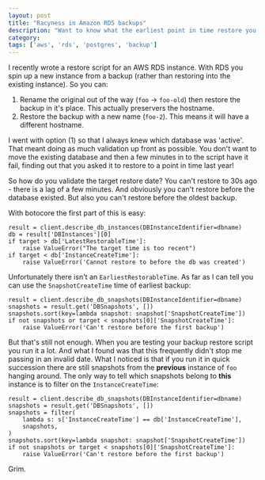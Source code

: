 ```yaml
---
layout: post
title: "Racyness in Amazon RDS backups"
description: "Want to know what the earliest point in time restore you can do is? It's not straightforward."
category:
tags: ['aws', 'rds', 'postgres', 'backup']
---
```

I recently wrote a restore script for an AWS RDS instance. With RDS you spin up a new instance from a backup (rather than restoring into the existing instance). So you can:

 1. Rename the original out of the way (`foo` -> `foo-old`) then restore the backup in it's place. This actually preservers the hostname.
 2. Restore the backup with a new name (`foo-2`). This means it will have a different hostname.

I went with option (1) so that I always knew which database was 'active'. That meant doing as much validation up front as possible. You don't want to move the existing database and then a few minutes in to the script have it fail, finding out that you asked it to restore to a point in time last year!

So how do you validate the target restore date? You can't restore to 30s ago - there is a lag of a few minutes. And obviously you can't restore before the database existed. But also you can't restore before the oldest backup.

With botocore the first part of this is easy:

    result = client.describe_db_instances(DBInstanceIdentifier=dbname)
    db = result['DBInstances'][0]
    if target > db['LatestRestorableTime']:
        raise ValueError("The target time is too recent")
    if target < db['InstanceCreateTime']:
        raise ValueError('Cannot restore to before the db was created')

Unfortunately there isn't an `EarliestRestorableTime`. As far as I can tell you can use the `SnapshotCreateTime` time of earliest backup:

    result = client.describe_db_snapshots(DBInstanceIdentifier=dbname)
    snapshots = result.get('DBSnapshots', [])
    snapshots.sort(key=lambda snapshot: snapshot['SnapshotCreateTime'])
    if not snapshots or target < snapshots[0]['SnapshotCreateTime']:
        raise ValueError('Can't restore before the first backup')

But that's still not enough. When you are testing your backup restore script you run it a lot. And what I found was that this frequently didn't stop me passing in an invalid date. What I noticed is that if you run it in quick succession there are still snapshots from the **previous** instance of `foo` hanging around. The only way to tell which snapshots belong to **this** instance is to filter on the `InstanceCreateTime`:

    result = client.describe_db_snapshots(DBInstanceIdentifier=dbname)
    snapshots = result.get('DBSnapshots', [])
    snapshots = filter(
        lambda s: s['InstanceCreateTime'] == db['InstanceCreateTime'],
        snapshots,
    )
    snapshots.sort(key=lambda snapshot: snapshot['SnapshotCreateTime'])
    if not snapshots or target < snapshots[0]['SnapshotCreateTime']:
        raise ValueError('Can't restore before the first backup')

Grim.
